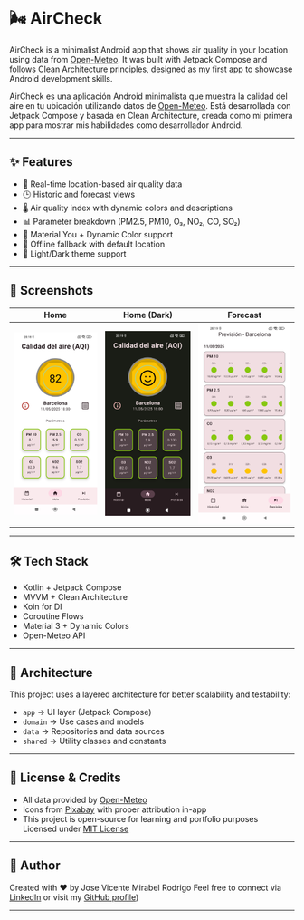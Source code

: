 # 🌬️ AirCheck

AirCheck is a minimalist Android app that shows air quality in your location using data from [Open-Meteo](https://open-meteo.com/). It was built with Jetpack Compose and follows Clean Architecture principles, designed as my first app to showcase Android development skills.

AirCheck es una aplicación Android minimalista que muestra la calidad del aire en tu ubicación utilizando datos de [Open-Meteo](https://open-meteo.com/). Está desarrollada con Jetpack Compose y basada en Clean Architecture, creada como mi primera app para mostrar mis habilidades como desarrollador Android.

---

## ✨ Features 

- 📍 Real-time location-based air quality data  
- 🕒 Historic and forecast views  
- 🌡️ Air quality index with dynamic colors and descriptions  
- 📊 Parameter breakdown (PM2.5, PM10, O₃, NO₂, CO, SO₂)  
- 🧩 Material You + Dynamic Color support  
- 📵 Offline fallback with default location  
- 🌙 Light/Dark theme support  

---

## 📸 Screenshots

| Home | Home (Dark) | Forecast |
|------|----------|----------|
| ![Home](screenshots/light_home.jpg) | ![Home (Dark)](screenshots/dark_home.jpg) | ![Forecast](screenshots/light_forecast.jpg) |

---

## 🛠️ Tech Stack

- Kotlin + Jetpack Compose
- MVVM + Clean Architecture
- Koin for DI
- Coroutine Flows
- Material 3 + Dynamic Colors
- Open-Meteo API

---

## 📂 Architecture

This project uses a layered architecture for better scalability and testability:

- `app` → UI layer (Jetpack Compose)
- `domain` → Use cases and models
- `data` → Repositories and data sources
- `shared` → Utility classes and constants

---

## 📄 License & Credits

- All data provided by [Open-Meteo](https://open-meteo.com/)
- Icons from [Pixabay](https://pixabay.com) with proper attribution in-app
- This project is open-source for learning and portfolio purposes  
  Licensed under [MIT License](LICENSE)

---

## 🚀 Author

Created with ❤️ by Jose Vicente Mirabel Rodrigo 
Feel free to connect via [LinkedIn](www.linkedin.com/in/josevmirabel) or visit my [GitHub profile](https://github.com/josevmr))

---


